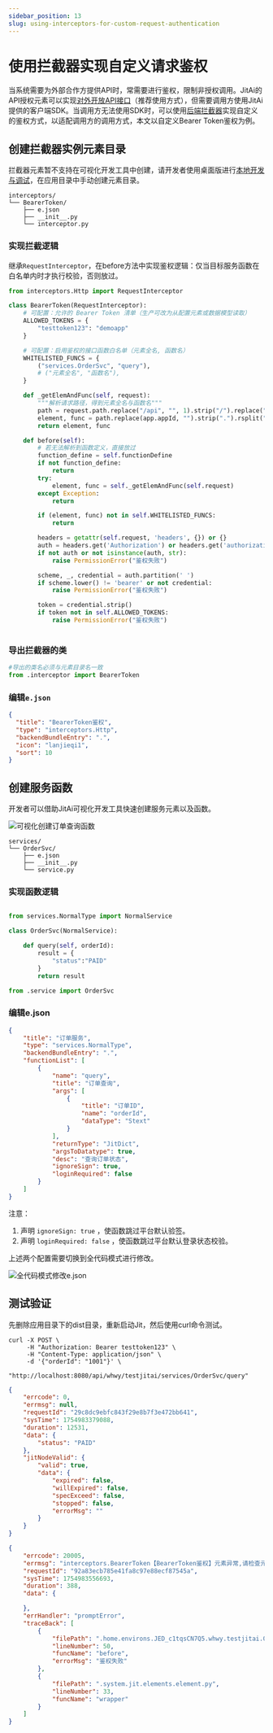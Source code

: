 ```yaml
---
sidebar_position: 13
slug: using-interceptors-for-custom-request-authentication
---
```


# 使用拦截器实现自定义请求鉴权
当系统需要为外部合作方提供API时，常需要进行鉴权，限制非授权调用。JitAi的API授权元素可以实现[对外开放API接口](./external-api-interface)（推荐使用方式），但需要调用方使用JitAi提供的客户端SDK。当调用方无法使用SDK时，可以使用[后端拦截器](../../reference/framework/JitService/backend-interceptor)实现自定义的鉴权方式，以适配调用方的调用方式，本文以自定义Bearer Token鉴权为例。

## 创建拦截器实例元素目录
拦截器元素暂不支持在可视化开发工具中创建，请开发者使用桌面版进行[本地开发与调试](./local-development-and-debugging)，在应用目录中手动创建元素目录。

```text title="拦截器元素目录结构"
interceptors/
└── BearerToken/
    ├── e.json
    ├── __init__.py
    └── interceptor.py
```

### 实现拦截逻辑
继承`RequestInterceptor`，在before方法中实现鉴权逻辑：仅当目标服务函数在白名单内时才执行校验，否则放过。

```python title="interceptors/BearerToken/interceptor.py"
from interceptors.Http import RequestInterceptor

class BearerToken(RequestInterceptor):
    # 可配置：允许的 Bearer Token 清单（生产可改为从配置元素或数据模型读取）
    ALLOWED_TOKENS = {
        "testtoken123": "demoapp"
    }

    # 可配置：启用鉴权的接口函数白名单（元素全名, 函数名）
    WHITELISTED_FUNCS = {
        ("services.OrderSvc", "query"),
        # ("元素全名", "函数名"),
    }

    def _getElemAndFunc(self, request):
        """解析请求路径，得到元素全名与函数名"""
        path = request.path.replace("/api", "", 1).strip("/").replace("/", ".")
        element, func = path.replace(app.appId, "").strip(".").rsplit(".", maxsplit=1)
        return element, func

    def before(self):
        # 若无法解析到函数定义，直接放过
        function_define = self.functionDefine
        if not function_define:
            return
        try:
            element, func = self._getElemAndFunc(self.request)
        except Exception:
            return

        if (element, func) not in self.WHITELISTED_FUNCS:
            return

        headers = getattr(self.request, 'headers', {}) or {}
        auth = headers.get('Authorization') or headers.get('authorization')
        if not auth or not isinstance(auth, str):
            raise PermissionError("鉴权失败")

        scheme, _, credential = auth.partition(' ')
        if scheme.lower() != 'bearer' or not credential:
            raise PermissionError("鉴权失败")

        token = credential.strip()
        if token not in self.ALLOWED_TOKENS:
            raise PermissionError("鉴权失败")
    
```

### 导出拦截器的类
```python title="interceptors/BearerToken/__init__.py"
#导出的类名必须与元素目录名一致
from .interceptor import BearerToken
```

### 编辑`e.json`
```json title="interceptors/BearerToken/e.json"
{
  "title": "BearerToken鉴权",
  "type": "interceptors.Http",
  "backendBundleEntry": ".",
  "icon": "lanjieqi1",
  "sort": 10
}
```

## 创建服务函数
开发者可以借助JitAi可视化开发工具快速创建服务元素以及函数。

![可视化创建订单查询函数](./img/jitservice/visual-create-order-query-service-function.png)

```text title="服务元素目录结构"
services/
└── OrderSvc/
    ├── e.json
    ├── __init__.py
    └── service.py
```

### 实现函数逻辑
```python title="services/OrderSvc/service.py"

from services.NormalType import NormalService

class OrderSvc(NormalService):

    def query(self, orderId):
        result = {
            "status":"PAID"
        }
        return result

```

```python title="services/OrderSvc/__init__.py"
from .service import OrderSvc

```

### 编辑e.json
```json title="services/OrderSvc/e.json"
{
    "title": "订单服务",
    "type": "services.NormalType",
    "backendBundleEntry": ".",
    "functionList": [
        {
            "name": "query",
            "title": "订单查询",
            "args": [
                {
                    "title": "订单ID",
                    "name": "orderId",
                    "dataType": "Stext"
                }
            ],
            "returnType": "JitDict",
            "argsToDatatype": true,
            "desc": "查询订单状态",
            "ignoreSign": true,
            "loginRequired": false
        }
    ]
}
```

注意：
1. 声明 `ignoreSign: true` ，使函数跳过平台默认验签。
2. 声明 `loginRequired: false` ，使函数跳过平台默认登录状态校验。

上述两个配置需要切换到全代码模式进行修改。

![全代码模式修改e.json](./img/jitservice/full-code-mode-modify-element-definition-file.png)

## 测试验证
先删除应用目录下的dist目录，重新启动Jit，然后使用curl命令测试。

```shell title="测试curl命令"
curl -X POST \
     -H "Authorization: Bearer testtoken123" \
     -H "Content-Type: application/json" \
     -d '{"orderId": "1001"}' \
     "http://localhost:8080/api/whwy/testjitai/services/OrderSvc/query"
```

```json title="成功响应"
{
    "errcode": 0,
    "errmsg": null,
    "requestId": "29c8dc9ebfc843f29e8b7f3e472bb641",
    "sysTime": 1754983379088,
    "duration": 12531,
    "data": {
        "status": "PAID"
    },
    "jitNodeValid": {
        "valid": true,
        "data": {
            "expired": false,
            "willExpired": false,
            "specExceed": false,
            "stopped": false,
            "errorMsg": ""
        }
    }
}
```

```json title="失败响应"
{
    "errcode": 20005,
    "errmsg": "interceptors.BearerToken【BearerToken鉴权】元素异常,请检查元素代码或参数。错误信息：鉴权失败",
    "requestId": "92a83ecb785e41fa8c97e88ecf87545a",
    "sysTime": 1754983556693,
    "duration": 388,
    "data": {

    },
    "errHandler": "promptError",
    "traceBack": [
        {
            "filePath": ".home.environs.JED_c1tqsCN7Q5.whwy.testjitai.0_0_0.interceptors.BearerToken.interceptor.py",
            "lineNumber": 50,
            "funcName": "before",
            "errorMsg": "鉴权失败"
        },
        {
            "filePath": ".system.jit.elements.element.py",
            "lineNumber": 33,
            "funcName": "wrapper"
        }
    ]
}
```